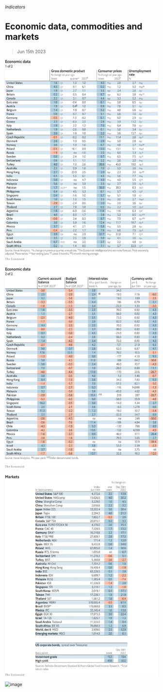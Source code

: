 ###### Indicators

# Economic data, commodities and markets 

#####  

> Jun 15th 2023 

![image](images/20230617_INT101.png) 


![image](images/20230617_INT102.png) 


![image](images/20230617_INT201.png) 


![image](images/20230617_INT401.png) 


